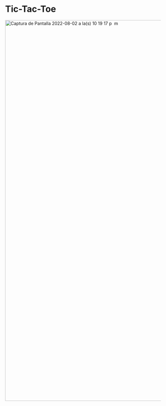 # Tic-Tac-Toe


<img width="1235" alt="Captura de Pantalla 2022-08-02 a la(s) 10 19 17 p  m" src="https://user-images.githubusercontent.com/80083351/182517076-cc2c4c82-7a36-4bd1-9cb9-3a08a1405752.png">
